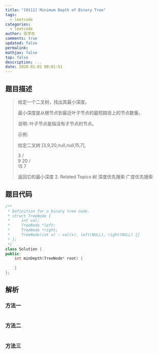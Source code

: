 ```yaml
---
title: "[0111] Minimum Depth of Binary Tree"
tags:
  - leetcode
categories:
  - leetcode
author: 张学志
comments: true
updated: false
permalink:
mathjax: false
top: false
description: ...
date: 2020-01-01 00:01:51
---
```


## 题目描述

> 给定一个二叉树，找出其最小深度。 
> 
> 最小深度是从根节点到最近叶子节点的最短路径上的节点数量。 
> 
> 说明: 叶子节点是指没有子节点的节点。 
> 
> 示例: 
> 
> 给定二叉树 [3,9,20,null,null,15,7], 
> 
> 3
> / \
> 9  20
> /  \
> 15   7 
> 
> 返回它的最小深度 2. 
> Related Topics 树 深度优先搜索 广度优先搜索

## 题目代码

```cpp
/**
 * Definition for a binary tree node.
 * struct TreeNode {
 *     int val;
 *     TreeNode *left;
 *     TreeNode *right;
 *     TreeNode(int x) : val(x), left(NULL), right(NULL) {}
 * };
 */
class Solution {
public:
    int minDepth(TreeNode* root) {
        
    }
};
```

## 解析

### 方法一

```cpp

```

### 方法二

```cpp

```

### 方法三

```cpp

```

